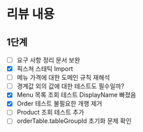 # 리뷰 내용

## 1단계
- [ ] 요구 사항 정리 문서 보완
- [x] 픽스쳐 스태틱 Import
- [ ] 메뉴 가격에 대한 도메인 규칙 재해석
- [ ] 경계값 외의 값에 대한 테스트도 필수일까?
- [x] Menu 목록 조회 테스트 DisplayName 빠졌음
- [x] Order 테스트 불필요한 개행 제거
- [ ] Product 조회 테스트 추가
- [ ] orderTable.tableGroupId 초기화 문제 확인
